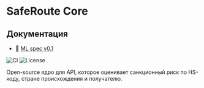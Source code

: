 # SafeRoute Core

## Документация
- 📄  [ML spec v0.1](docs/ml_spec_v0.1.md)


![CI](https://github.com/TemaMind/saveroute-core/actions/workflows/ci.yml/badge.svg)
![License](https://img.shields.io/github/license/TemaMind/saveroute-core)

Open-source ядро для API, которое оценивает санкционный риск по HS-коду, стране происхождения и получателю.
